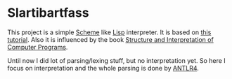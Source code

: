 # Slartibartfass

This project is a simple [Scheme][scheme] like [Lisp][lisp] interpreter.
It is based on [this tutorial][mumbler]. Also it is influenced by the
book [Structure and Interpretation of Computer Programs][saiocp].

Until now I did lot of parsing/lexing stuff, but no interpretation yet.
So here I focus on interpretation and the whole parsing is done by 
[ANTLR4][antlr].

[antlr]:    http://www.antlr.org/
[lisp]:     https://en.wikipedia.org/wiki/Lisp_(programming_language)
[mumbler]:  http://cesquivias.github.io/blog/2014/10/13/writing-a-language-in-truffle-part-1-a-simple-slow-interpreter/
[saiocp]:   https://mitpress.mit.edu/sicp/full-text/book/book.html
[scheme]:   https://en.wikipedia.org/wiki/Scheme_(programming_language)